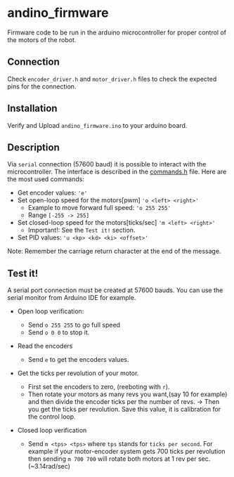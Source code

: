 # andino_firmware

Firmware code to be run in the arduino microcontroller for proper control of the motors of the robot.

## Connection

Check `encoder_driver.h` and `motor_driver.h` files to check the expected pins for the connection.

## Installation

Verify and Upload `andino_firmware.ino` to your arduino board.

## Description

Via `serial` connection (57600 baud) it is possible to interact with the microcontroller. The interface is described in the [commands.h](src/commands.h) file. Here are the most used commands:


 - Get encoder values: `'e'`
 - Set open-loop speed for the motors[pwm] `'o <left> <right>'`
   - Example to move forward full speed: `'o 255 255'` 
   - Range `[-255 -> 255]`
 - Set closed-loop speed for the motors[ticks/sec] `'m <left> <right>'`
   - Important!: See the `Test it!` section.
 - Set PID values: `'u <kp> <kd> <ki> <offset>'`

Note: Remember the carriage return character at the end of the message.


## Test it!

A serial port connection must be created at 57600 bauds. You can use the serial monitor from Arduino IDE for example.

* Open loop verification:
  - Send `o 255 255` to go full speed
  - Send `o 0 0` to stop it.

* Read the encoders
  - Send `e` to get the encoders values.

* Get the ticks per revolution of your motor.
  - First set the encoders to zero, (reeboting with `r`).
  - Then rotate your motors as many revs you want,(say 10 for example) and then divide the encoder ticks per the number of revs. -> Then you get the ticks per revolution. Save this value, it is calibration for the control loop.

* Closed loop verification
  - Send `m <tps> <tps>` where `tps` stands for `ticks per second`. For example if your motor-encoder system gets 700 ticks per revolution then sending `m 700 700` will rotate both motors at 1 rev per sec. (~3.14rad/sec)
